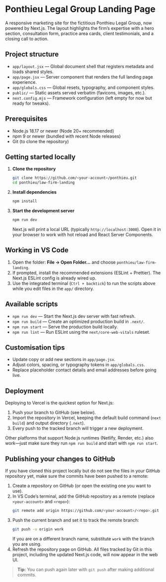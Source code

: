 # Ponthieu Legal Group Landing Page

A responsive marketing site for the fictitious Ponthieu Legal Group, now powered by Next.js. The layout highlights the firm’s expertise with a hero section, consultation form, practice area cards, client testimonials, and a closing call to action.

## Project structure
- `app/layout.jsx` — Global document shell that registers metadata and loads shared styles.
- `app/page.jsx` — Server component that renders the full landing page experience.
- `app/globals.css` — Global resets, typography, and component styles.
- `public/` — Static assets served verbatim (favicons, images, etc.).
- `next.config.mjs` — Framework configuration (left empty for now but ready for tweaks).

## Prerequisites
- Node.js 18.17 or newer (Node 20+ recommended)
- npm 9 or newer (bundled with recent Node releases)
- Git (to clone the repository)

## Getting started locally
1. **Clone the repository**
   ```bash
   git clone https://github.com/<your-account>/ponthieu.git
   cd ponthieu/law-firm-landing
   ```
2. **Install dependencies**
   ```bash
   npm install
   ```
3. **Start the development server**
   ```bash
   npm run dev
   ```
   Next.js will print a local URL (typically `http://localhost:3000`). Open it in your browser to work with hot reload and React Server Components.

## Working in VS Code
1. Open the folder: **File → Open Folder...** and choose `ponthieu/law-firm-landing`.
2. If prompted, install the recommended extensions (ESLint + Prettier). The Next.js ESLint config is already wired up.
3. Use the integrated terminal (`Ctrl + backtick`) to run the scripts above while you edit files in the `app/` directory.

## Available scripts
- `npm run dev` — Start the Next.js dev server with fast refresh.
- `npm run build` — Create an optimized production build in `.next/`.
- `npm run start` — Serve the production build locally.
- `npm run lint` — Run ESLint using the `next/core-web-vitals` ruleset.

## Customisation tips
- Update copy or add new sections in `app/page.jsx`.
- Adjust colors, spacing, or typography tokens in `app/globals.css`.
- Replace placeholder contact details and email addresses before going live.

## Deployment
Deploying to Vercel is the quickest option for Next.js:
1. Push your branch to GitHub (see below).
2. Import the repository in Vercel, keeping the default build command (`next build`) and output directory (`.next`).
3. Every push to the tracked branch will trigger a new deployment.

Other platforms that support Node.js runtimes (Netlify, Render, etc.) also work—just make sure they run `npm run build` and start with `npm run start`.

## Publishing your changes to GitHub
If you have cloned this project locally but do not see the files in your GitHub repository yet, make sure the commits have been pushed to a remote:

1. Create a repository on GitHub (or open the existing one you want to use).
2. In VS Code’s terminal, add the GitHub repository as a remote (replace `<your-account>` and `<repo>`):
   ```bash
   git remote add origin https://github.com/<your-account>/<repo>.git
   ```
3. Push the current branch and set it to track the remote branch:
   ```bash
   git push -u origin work
   ```
   If you are on a different branch name, substitute `work` with the branch you are using.
4. Refresh the repository page on GitHub. All files tracked by Git in this project, including the updated Next.js code, will now appear in the web UI.

> **Tip:** You can push again later with `git push` after making additional commits.

